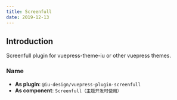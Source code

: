 ```yaml
---
title: Screenfull
date: 2019-12-13
---
```


## Introduction

Screenfull plugin for vuepress-theme-iu or other vuepress themes.

### Name

- **As plugin**: `@iu-design/vuepress-plugin-screenfull`
- **As component**: `Screenfull（主题开发时使用）`